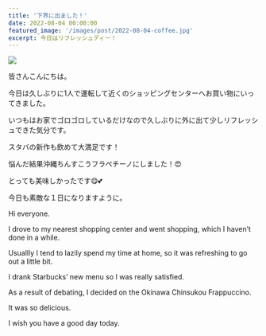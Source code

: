 ```yaml
---
title: '下界に出ました！'
date: 2022-08-04 00:00:00
featured_image: '/images/post/2022-08-04-coffee.jpg'
excerpt: 今日はリフレッシュディー！
---
```


![](https://yutarochan.github.io/yurumina/images/post/2022-08-04-coffee.jpg)

皆さんこんにちは。

今日は久しぶりに1人で運転して近くのショッピングセンターへお買い物にいってきました。

いつもはお家でゴロゴロしているだけなので久しぶりに外に出て少しリフレッシュできた気分です。

スタバの新作も飲めて大満足です！

悩んだ結果沖縄ちんすこうフラペチーノにしました！😍

とっても美味しかったです😋💕

今日も素敵な１日になりますように。


Hi everyone. 

I drove to my nearest shopping center and went shopping, which I haven’t done in a while. 

Usuallly I tend to lazily spend my time at home, so it was refreshing to go out a little bit. 

I drank Starbucks’ new menu so I was really satisfied.

As a result of debating, I decided on the Okinawa Chinsukou Frappuccino. 

It was so delicious. 

I wish you have a good day today.
